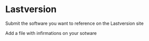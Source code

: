 # Lastversion
Submit the software you want to reference on the Lastversion site

Add a file with infirmations on your sotware 
